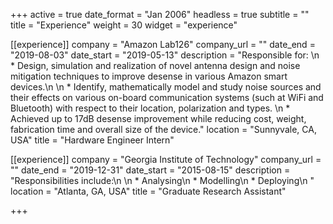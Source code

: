 +++
active = true
date_format = "Jan 2006"
headless = true
subtitle = ""
title = "Experience"
weight = 30
widget = "experience"

[[experience]]
company = "Amazon Lab126"
company_url = ""
date_end = "2019-08-03"
date_start = "2019-05-13"
description = "Responsible for: \n * Design, simulation and realization of novel antenna design and noise mitigation techniques to improve desense in various Amazon smart devices.\n \n * Identify, mathematically model and study noise sources and their effects on various on-board communication systems (such at WiFi and Bluetooth) with respect to their location, polarization and types. \n * Achieved up to 17dB desense improvement while reducing cost, weight, fabrication time and overall size of the device."
location = "Sunnyvale, CA, USA"
title = "Hardware Engineer Intern"

[[experience]]
company = "Georgia Institute of Technology"
company_url = ""
date_end = "2019-12-31"
date_start = "2015-08-15"
description = "Responsibilities include:\n  \n  * Analysing\n  * Modelling\n  * Deploying\n  "
location = "Atlanta, GA, USA"
title = "Graduate Research Assistant"

+++
